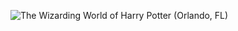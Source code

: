 ![The Wizarding World of Harry Potter (Orlando, FL)](http://laurenpepperman.com/2014/florida/photos/universal25.jpg)
